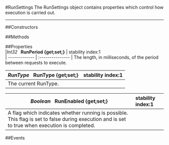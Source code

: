 #RunSettings
  The RunSettings object contains properties which control how execution is carried out. 

---
##Constructors 



##Methods  






##Properties  
|*Int32* **&nbsp;&nbsp;RunPeriod {get;set;}** |  stability index:1  
| ------------- | :--------------- 
|  The length, in milliseconds, of the period between requests to execute. 


|*RunType* **&nbsp;&nbsp;RunType {get;set;}** |  stability index:1  
| ------------- | :--------------- 
|  The current RunType. 


|*Boolean* **&nbsp;&nbsp;RunEnabled {get;set;}** |  stability index:1  
| ------------- | :--------------- 
|  A flag which indicates whether running is possible. This flag is set to false during execution and is set to true when execution is completed. 



##Events  


